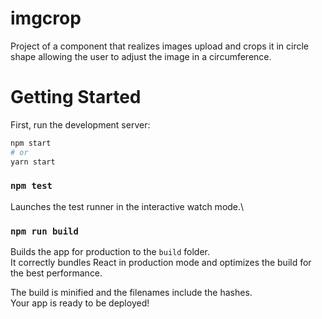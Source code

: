 # imgcrop

Project of a component that realizes images upload and crops it in circle shape allowing the user to adjust the image in a circumference.

# Getting Started

First, run the development server:

```bash
npm start
# or
yarn start
```

### `npm test`

Launches the test runner in the interactive watch mode.\

### `npm run build`

Builds the app for production to the `build` folder.\
It correctly bundles React in production mode and optimizes the build for the best performance.

The build is minified and the filenames include the hashes.\
Your app is ready to be deployed!
